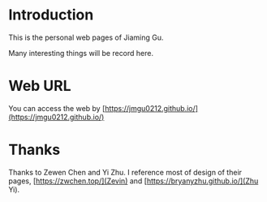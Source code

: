 # Introduction
This is the personal web pages of Jiaming Gu.

Many interesting things will be record here.

# Web URL
You can access the web by [https://jmgu0212.github.io/](https://jmgu0212.github.io/)

# Thanks
Thanks to Zewen Chen and Yi Zhu. I reference most of design of their pages, [https://zwchen.top/](Zevin) and [https://bryanyzhu.github.io/](Zhu Yi).